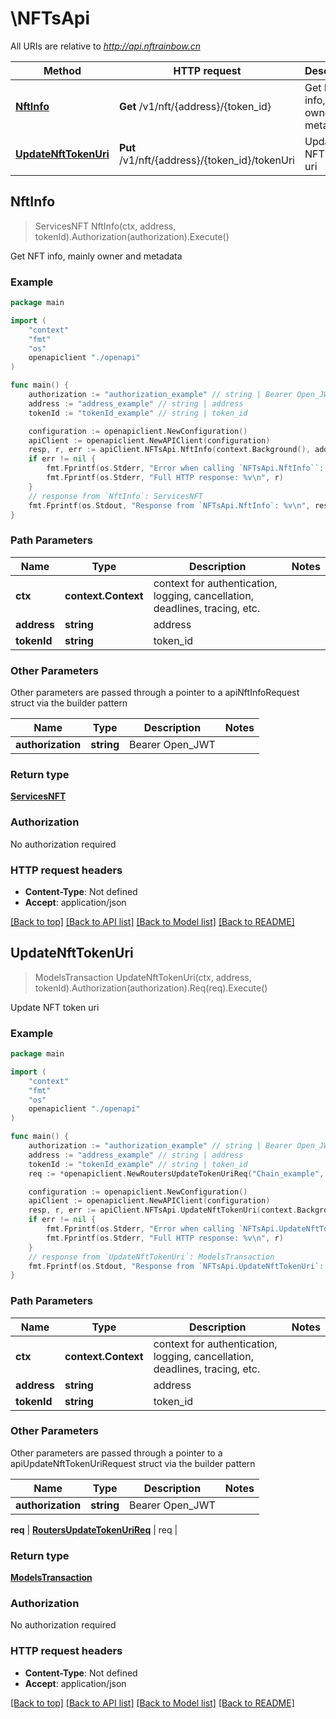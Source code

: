 # \NFTsApi

All URIs are relative to *http://api.nftrainbow.cn*

Method | HTTP request | Description
------------- | ------------- | -------------
[**NftInfo**](NFTsApi.md#NftInfo) | **Get** /v1/nft/{address}/{token_id} | Get NFT info, mainly owner and metadata
[**UpdateNftTokenUri**](NFTsApi.md#UpdateNftTokenUri) | **Put** /v1/nft/{address}/{token_id}/tokenUri | Update NFT token uri



## NftInfo

> ServicesNFT NftInfo(ctx, address, tokenId).Authorization(authorization).Execute()

Get NFT info, mainly owner and metadata



### Example

```go
package main

import (
    "context"
    "fmt"
    "os"
    openapiclient "./openapi"
)

func main() {
    authorization := "authorization_example" // string | Bearer Open_JWT
    address := "address_example" // string | address
    tokenId := "tokenId_example" // string | token_id

    configuration := openapiclient.NewConfiguration()
    apiClient := openapiclient.NewAPIClient(configuration)
    resp, r, err := apiClient.NFTsApi.NftInfo(context.Background(), address, tokenId).Authorization(authorization).Execute()
    if err != nil {
        fmt.Fprintf(os.Stderr, "Error when calling `NFTsApi.NftInfo``: %v\n", err)
        fmt.Fprintf(os.Stderr, "Full HTTP response: %v\n", r)
    }
    // response from `NftInfo`: ServicesNFT
    fmt.Fprintf(os.Stdout, "Response from `NFTsApi.NftInfo`: %v\n", resp)
}
```

### Path Parameters


Name | Type | Description  | Notes
------------- | ------------- | ------------- | -------------
**ctx** | **context.Context** | context for authentication, logging, cancellation, deadlines, tracing, etc.
**address** | **string** | address | 
**tokenId** | **string** | token_id | 

### Other Parameters

Other parameters are passed through a pointer to a apiNftInfoRequest struct via the builder pattern


Name | Type | Description  | Notes
------------- | ------------- | ------------- | -------------
 **authorization** | **string** | Bearer Open_JWT | 



### Return type

[**ServicesNFT**](ServicesNFT.md)

### Authorization

No authorization required

### HTTP request headers

- **Content-Type**: Not defined
- **Accept**: application/json

[[Back to top]](#) [[Back to API list]](../README.md#documentation-for-api-endpoints)
[[Back to Model list]](../README.md#documentation-for-models)
[[Back to README]](../README.md)


## UpdateNftTokenUri

> ModelsTransaction UpdateNftTokenUri(ctx, address, tokenId).Authorization(authorization).Req(req).Execute()

Update NFT token uri



### Example

```go
package main

import (
    "context"
    "fmt"
    "os"
    openapiclient "./openapi"
)

func main() {
    authorization := "authorization_example" // string | Bearer Open_JWT
    address := "address_example" // string | address
    tokenId := "tokenId_example" // string | token_id
    req := *openapiclient.NewRoutersUpdateTokenUriReq("Chain_example", "ContractType_example") // RoutersUpdateTokenUriReq | req

    configuration := openapiclient.NewConfiguration()
    apiClient := openapiclient.NewAPIClient(configuration)
    resp, r, err := apiClient.NFTsApi.UpdateNftTokenUri(context.Background(), address, tokenId).Authorization(authorization).Req(req).Execute()
    if err != nil {
        fmt.Fprintf(os.Stderr, "Error when calling `NFTsApi.UpdateNftTokenUri``: %v\n", err)
        fmt.Fprintf(os.Stderr, "Full HTTP response: %v\n", r)
    }
    // response from `UpdateNftTokenUri`: ModelsTransaction
    fmt.Fprintf(os.Stdout, "Response from `NFTsApi.UpdateNftTokenUri`: %v\n", resp)
}
```

### Path Parameters


Name | Type | Description  | Notes
------------- | ------------- | ------------- | -------------
**ctx** | **context.Context** | context for authentication, logging, cancellation, deadlines, tracing, etc.
**address** | **string** | address | 
**tokenId** | **string** | token_id | 

### Other Parameters

Other parameters are passed through a pointer to a apiUpdateNftTokenUriRequest struct via the builder pattern


Name | Type | Description  | Notes
------------- | ------------- | ------------- | -------------
 **authorization** | **string** | Bearer Open_JWT | 


 **req** | [**RoutersUpdateTokenUriReq**](RoutersUpdateTokenUriReq.md) | req | 

### Return type

[**ModelsTransaction**](ModelsTransaction.md)

### Authorization

No authorization required

### HTTP request headers

- **Content-Type**: Not defined
- **Accept**: application/json

[[Back to top]](#) [[Back to API list]](../README.md#documentation-for-api-endpoints)
[[Back to Model list]](../README.md#documentation-for-models)
[[Back to README]](../README.md)

